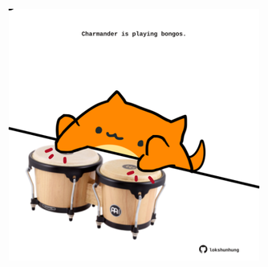 <!-- built at 17/08/2025, 14:00:36 UTC -->
<p align="center">
  <img width="500" height="500" src="./ReadmeImage.svg">
</p>
